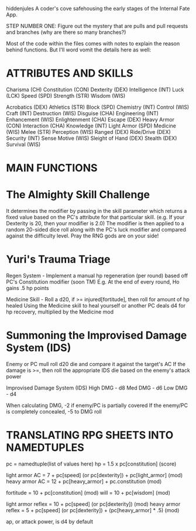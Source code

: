hiddenjules
A coder's cove safehousing the early stages of the Internal Fate App.

STEP NUMBER ONE: Figure out the mystery that are pulls and pull requests and branches (why are there so many branches?)

Most of the code within the files comes with notes to explain the reason behind functions. But I'll word vomit the details here as well:

# ATTRIBUTES AND SKILLS

Charisma (CH)
Constitution (CON)
Dexterity (DEX)
Intelligence (INT)
Luck (LCK)
Speed (SPD)
Strength (STR)
Wisdom (WIS)

Acrobatics (DEX)
Athletics (STR)
Block (SPD)
Chemistry (INT)
Control (WIS)
Craft (INT)
Destruction (WIS)
Disguise (CHA)
Engineering (INT)
Enhancement (WIS)
Enlightenment (CHA)
Escape (DEX)
Heavy Armor (CON)
Interaction (CHA)
Knowledge (INT)
Light Armor (SPD)
Medicine (WIS)
Melee (STR)
Perception (WIS)
Ranged (DEX)
Ride/Drive (DEX)
Security (INT)
Sense Motive (WIS)
Sleight of Hand (DEX)
Stealth (DEX)
Survival (WIS)


# MAIN FUNCTIONS

# The Almighty Skill Challenge
It determines the modifier by passing in the skill parameter which returns a fixed value based on
the PC's attribute for that particular skill. (e.g. If your Dexterity is 20, then your modifier is 2.0)
The modifier is then applied to a random 20-sided dice roll along with the PC's luck modifier and
compared against the difficulty level. Pray the RNG gods are on your side!


# Yuri's Trauma Triage
Regen System - Implement a manual hp regeneration (per round) based off PC's Constitution modifier (soon TM)
E.g. At the end of every round, Ho gains .5 hp points

Medicine Skill - Roll a d20, if >= injured[fortitude], then roll for amount of hp healed
Using the Medicine skill to heal yourself or another PC deals d4 for hp recovery, multiplied by the Medicine mod


# Summoning the Improvised Damage System (IDS)
Enemy or PC mull roll d20 die and compare it against the target's AC
If the damage is >=, then roll the appropriate IDS die based on the enemy's attack power

Improvised Damage System (IDS)
High DMG - d8
Med DMG - d6
Low DMG - d4

When calculating DMG, -2 if enemy/PC is partially covered
If the enemy/PC is completely concealed, -5 to DMG roll


# TRANSLATING RPG SHEETS INTO NAMEDTUPLES 

pc = namedtuple(list of values here)
hp = 1.5 x pc[constitution] (score)

light armor AC = 7 + pc[speed] (or pc[dexterity]) + pc[light_armor] (mod)
heavy armor AC = 12 + pc[heavy_armor] + pc.constitution (mod)

fortitude = 10 + pc[constitution] (mod)
will = 10 + pc[wisdom] (mod)

light armor reflex = 10 + pc[speed] (or pc[dexterity]) (mod)
heavy armor reflex = 5 + pc[speed] (or pc[dexterity]) + (pc[heavy_armor] * .5) (mod)

ap, or attack power, is d4 by default
